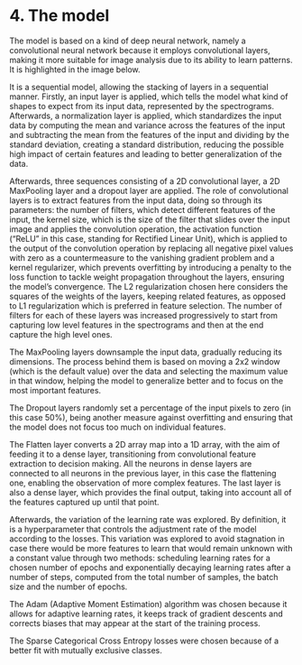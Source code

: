 # 4. The model

The model is based on a kind of deep neural network, namely a convolutional neural network because it employs convolutional layers, making it more suitable for image analysis due to its ability to learn patterns. It is highlighted in the image below.

It is a sequential model, allowing the stacking of layers in a sequential manner. Firstly, an input layer is applied, which tells the model what kind of shapes to expect from its input data, represented by the spectrograms. Afterwards, a normalization layer is applied, which standardizes the input data by computing the mean and variance across the features of the input and subtracting the mean from the features of the input and dividing by the standard deviation, creating a standard distribution, reducing the possible high impact of certain features and leading to better generalization of the data.

Afterwards, three sequences consisting of a 2D convolutional layer, a 2D MaxPooling layer and a dropout layer are applied. The role of convolutional layers is to extract features from the input data, doing so through its parameters: the number of filters, which detect different features of the input, the kernel size, which is the size of the filter that slides over the input image and applies the convolution operation, the activation function (“ReLU” in this case, standing for Rectified Linear Unit), which is applied to the output of the convolution operation by replacing all negative pixel values with zero as a countermeasure to the vanishing gradient problem and a kernel regularizer, which prevents overfitting by introducing a penalty to the loss function to tackle weight propagation throughout the layers, ensuring the model’s convergence. The L2 regularization chosen here considers the squares of the weights of the layers, keeping related features, as opposed to L1 regularization which is preferred in feature selection. The number of filters for each of these layers was increased progressively to start from capturing low level features in the spectrograms and then at the end capture the high level ones.

The MaxPooling layers downsample the input data, gradually reducing its dimensions. The process behind them is based on moving a 2x2 window (which is the default value) over the data and selecting the maximum value in that window, helping the model to generalize better and to focus on the most important features.

The Dropout layers randomly set a percentage of the input pixels to zero (in this case 50%), being another measure against overfitting and ensuring that the model does not focus too much on individual features.

The Flatten layer converts a 2D array map into a 1D array, with the aim of feeding it to a dense layer, transitioning from convolutional feature extraction to decision making. All the neurons in dense layers are connected to all neurons in the previous layer, in this case the flattening one, enabling the observation of more complex features. The last layer is also a dense layer, which provides the final output, taking into account all of the features captured up until that point.

Afterwards, the variation of the learning rate was explored. By definition, it is a hyperparameter that controls the adjustment rate of the model according to the losses. This variation was explored to avoid stagnation in case there would be more features to learn that would remain unknown with a constant value through two methods: scheduling learning rates for a chosen number of epochs and exponentially decaying learning rates after a number of steps, computed from the total number of samples, the batch size and the number of epochs.

The Adam (Adaptive Moment Estimation) algorithm was chosen because it allows for adaptive learning rates, it keeps track of gradient descents and corrects biases that may appear at the start of the training process.

The Sparse Categorical Cross Entropy losses were chosen because of a better fit with mutually exclusive classes.
